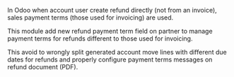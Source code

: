 In Odoo when account user create refund directly (not from an invoice),
sales payment terms (those used for invoicing) are used.

This module add new refund payment term field on partner to manage
payment terms for refunds different to those used for invoicing.

This avoid to wrongly split generated account move lines with different
due dates for refunds and properly configure payment terms messages on
refund document (PDF).
